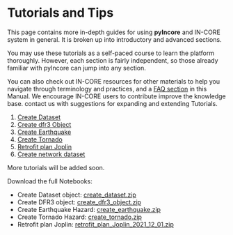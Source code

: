 # Tutorials and Tips

This page contains more in-depth guides for using **pyIncore** and IN-CORE system in general. It is broken up into introductory
and advanced sections.

You may use these tutorials as a self-paced course to learn the platform thoroughly. However, each section is fairly independent,
so those already familiar with pyIncore can jump into any section.

You can also check out IN-CORE resources for other materials to help you navigate through terminology and practices, and a [FAQ section](faq.md) in this Manual.
We encourage IN-CORE users to contribute improve the knowledge base. contact us with suggestions for expanding and extending Tutorials.

1. [Create Dataset](notebooks/create_dataset/create_dataset.ipynb)
2. [Create dfr3 Object](notebooks/create_dfr3_object/create_dfr3_object.ipynb)
3. [Create Earthquake](notebooks/create_earthquake/create_earthquake.ipynb)
4. [Create Tornado](notebooks/create_tornado/create_tornado.ipynb)
5. [Retrofit plan Joplin](notebooks/retrofit_plan_Joplin_2021_12_01/retrofit_plan_Joplin_2021_12_01.ipynb)
6. [Create network dataset](notebooks/create_network_dataset/create_network_dataset.ipynb)

More tutorials will be added soon.

Download the full Notebooks:

- Create Dataset object: [create_dataset.zip](https://github.com/IN-CORE/incore-docs/blob/master/notebooks/create_dataset.zip)
- Create DFR3 object: [create_dfr3_object.zip](https://github.com/IN-CORE/incore-docs/blob/master/notebooks/create_dfr3_object.zip)
- Create Earthquake Hazard: [create_earthquake.zip](https://github.com/IN-CORE/incore-docs/blob/master/notebooks/create_earthquake.zip)
- Create Tornado Hazard: [create_tornado.zip](https://github.com/IN-CORE/incore-docs/blob/master/notebooks/create_tornado.zip)
- Retrofit plan Joplin: [retrofit_plan_Joplin_2021_12_01.zip](https://github.com/IN-CORE/incore-docs/blob/master/notebooks/retrofit_plan_Joplin_2021_12_01.zip)


